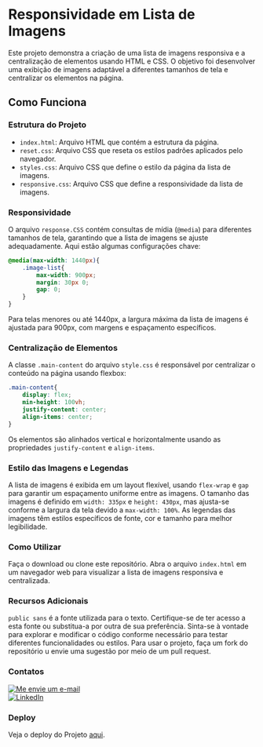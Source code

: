 # Responsividade em Lista de Imagens

Este projeto demonstra a criação de uma lista de imagens responsiva e a centralização de elementos usando HTML e CSS. O objetivo foi desenvolver uma exibição de imagens adaptável a diferentes tamanhos de tela e centralizar os elementos na página.

## Como Funciona

### Estrutura do Projeto

- `index.html`: Arquivo HTML que contém a estrutura da página.
- `reset.css`: Arquivo CSS que reseta os estilos padrões aplicados pelo navegador.
- `styles.css`: Arquivo CSS que define o estilo da página da lista de imagens.
- `responsive.css`: Arquivo CSS que define a responsividade da lista de imagens.

### Responsividade

O arquivo `response.CSS` contém consultas de mídia (`@media`) para diferentes tamanhos de tela, garantindo que a lista de imagens se ajuste adequadamente. Aqui estão algumas configurações chave:

```css
@media(max-width: 1440px){
    .image-list{
        max-width: 900px;
        margin: 30px 0;
        gap: 0;
    }
}
```
Para telas menores ou até 1440px, a largura máxima da lista de imagens é ajustada para 900px, com margens e espaçamento específicos.

### Centralização de Elementos
A classe `.main-content` do arquivo `style.css` é responsável por centralizar o conteúdo na página usando flexbox:

```css
.main-content{
    display: flex;
    min-height: 100vh;
    justify-content: center;
    align-items: center;
}
```
Os elementos são alinhados vertical e horizontalmente usando as propriedades `justify-content` e `align-items`.

### Estilo das Imagens e Legendas
A lista de imagens é exibida em um layout flexível, usando `flex-wrap` e `gap` para garantir um espaçamento uniforme entre as imagens.
O tamanho das imagens é definido em `width: 335px` e `height: 430px`, mas ajusta-se conforme a largura da tela devido a `max-width: 100%`.
As legendas das imagens têm estilos específicos de fonte, cor e tamanho para melhor legibilidade.

### Como Utilizar
Faça o download ou clone este repositório.
Abra o arquivo `index.html` em um navegador web para visualizar a lista de imagens responsiva e centralizada.

### Recursos Adicionais
`public sans` é a fonte utilizada para o texto. Certifique-se de ter acesso a esta fonte ou substitua-a por outra de sua preferência.
Sinta-se à vontade para explorar e modificar o código conforme necessário para testar diferentes funcionalidades ou estilos. 
Para usar o projeto, faça um fork do repositório u envie uma sugestão por meio de um pull request.

### Contatos
[![Me envie um e-mail](https://img.shields.io/badge/Email-samaraalmeida379@gmail.com-red)](mailto:samaraalmeida379@gmail.com)<br>
[![LinkedIn](https://img.shields.io/badge/LinkedIn-Me_envie_uma_mensagem!-blue)](https://www.linkedin.com/in/samara-almeida-als/)

### Deploy
Veja o deploy do Projeto [aqui](https://als-samara.github.io/lista-de-imagens-responsiva/).




